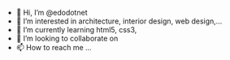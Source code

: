 - 👋 Hi, I’m @edodotnet
- 👀 I’m interested in architecture, interior design, web design,... 
- 🌱 I’m currently learning html5, css3, 
- 💞️ I’m looking to collaborate on 
- 📫 How to reach me ...

<!---
edodotnet/edodotnet is a ✨ special ✨ repository because its `README.md` (this file) appears on your GitHub profile.
You can click the Preview link to take a look at your changes.
--->
